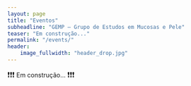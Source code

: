```yaml
---
layout: page
title: "Eventos"
subheadline: "GEMP — Grupo de Estudos em Mucosas e Pele"
teaser: "Em construção..."
permalink: "/events/"
header:
    image_fullwidth: "header_drop.jpg"
---
```


<big>❗❗❗</big> Em construção... <big>❗❗❗</big>